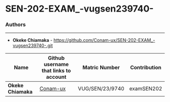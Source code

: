# SEN-202-EXAM_-vugsen239740-
### Authors
---
- **Okeke Chiamaka** - https://github.com/Conam-ux/SEN-202-EXAM_-vugsen239740-.git

|**Name**       | **Github username that links to account**         | **Matric Number** |	**Contribution** |
|---------------|---------------------------------------------------|-------------------|------------------|
|**Okeke Chiamaka**	|[Conam-ux](https://github.com/Conam-ux>/) |VUG/SEN/23/9740 |examSEN202|

